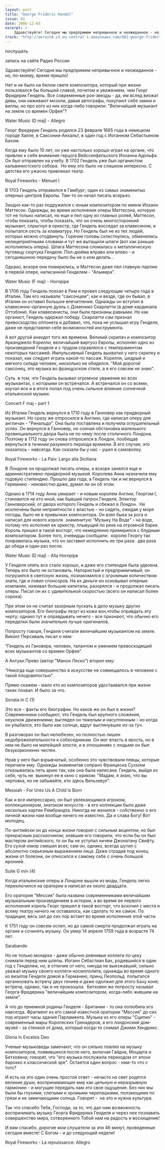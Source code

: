 ```yaml
---
layout: post
title: "George Frideric Handel"
issue: 81
date: 2006-12-03
excerpt: >
    Здравствуйте! Сегодня мы предпримем непривычное и неожиданное - но, по-моему, время пришло!
track: "http://aerost8.s3.eu-central-1.amazonaws.com/081-george-frideric-handel.mp3"
---
```


послушать

запись на сайте Радио России

Здравствуйте! Сегодня мы предпримем непривычное и неожиданное - но, по-моему, время пришло!

Нет и не было на белом свете композитора, который при жизни пользовался бы большей славой, почетом и уважением, чем Георг Фридерик Гендель. Все современные рок-звезды - да, им вслед визжат девы, они наживают мозоли, давая автографы, покупают себе замки и виллы, но про кого из них когда-либо говорили: "Величайший музыкант на земле со времен Орфея"?

Water Music (D maj) - Allegro

Георг Фредерик Гендель родился 23 февраля 1685 года в немецком городе Халле, в Саксонии-Анхальт, в один год с Иоганном Себастьяном Бахом.

Когда ему было 10 лет, он уже настолько хорошо играл на органе, что привлек к себе внимание герцога Вейссенфельского Иоханна Адольфа. Он был отправлен на учебу. В 1702 Гендель уже был органистом кальвинистского собора.  Но ему это было не слишком интересно. С детства его ужасно привлекал театр.

Royal Fireworks - Menuet I

В 1703 Гендель отправился в Гамбург; один из самых знаменитых оперных центров Европы. Там-то он начал писать всерьез.

Заодно как-то раз подружился с юным композитором по имени Иоханн Маттесон. Однажды, во время исполнения оперы Маттесона, которую тот не только написал, но еще и пел одну из главных ролей, Маттесон, чтобы показать, чтобы показать, что он очень многосторонний музыкант, спрыгнул в оркестр, где Гендель восседал за клавесином, и попытался сесть за клавиатуру. Но Гендель был не из тех людей, которых можно отодвинуть. Горячие головы схлестнулись, обменялись нелицеприятными словами и тут же вытащили шпаги (вот как раньше исполнялись оперы). Шпага Маттесона сломалась о металлическую пуговицу сюртука Генделя. Пол-дюйма вправо или влево - и сегодняшнюю передачу было бы не о ком делать...

Однако, вскоре они помирились, и Маттесон даже пел главную партию в первой опере, написанной Генделем - "Альмира".

Water Music (F maj) - Hornpipe

В 1706 году Гендель поехал в Рим и провел следующие четыре года в Италии. Там его называли "саксонцем"; как и везде, где он бывал, в Италии он оставил большое впечатление. Однажды он вступил в клавесинно-органную дуэль с Доменико Скарлатти (в доме кардинала Оттобони). Как клавесинисты, они были признаны равными. Но как органист, Гендель одержал победу. Скарлатти сам признал превосходство оппонета и добавил, что, пока не услышал игру Генделя, даже не представлял себе возможностей инструмента.

А вот другой анекдот того же времени. Великий скрипач и композитор Арканджело Корелли, величайший виртуоз Европы, исполнял одно из произведений Генделя и с трудом справлялся с темпераментом некоторых пассажей. Импульсивный Гендель выхватил у него скрипку и показал, как следует играть какой-то пассаж. Корелли, шедрый и мягкого склада человек, нисколько не обиделся. "Мой дорогой саксонец, это музыка во французском стиле, а я его совсем не знаю".

Суть  в том, что Гендель вызывал огромное уважение во всех музыкантах, с которыми он встречался. А встречался он со всеми, изучал все и в итоге попал под очень сильное влияние солнечной итальянской музыки.

Concert F maj - part 1

Из Италии Гендель вернулся в 1710 году в Ганновер как придворный музыкант. Но сразу же отпросился в Англию, где написал оперу для англичан - "Ринальдо". Она была поставлена и получила оглушительный успех. Он вернулся в Ганновер, но сонная обстановка маленького провинциального двора была не по нему после столичного Лондона. Поэтому в 1712 году он снова отпросился в Лондон, пообещав вернуться в течении разумного периода времени. В его случае, это оказалось - навсегда. Как сказали бы у нас - ушел в самоволку.

Royal Fireworks - La Paix: Largo alla Siciliana

В Лондоне он продолжал писать оперы, а вскоре занялся еще и административно-придворной музыкой. Королева Анна назначила ему годовую стипендию. Прошло два года, а Гендель так и не вернулся в Германию - неизвестно даже, думал ли он об этом.

Однако в 1714 году Анна умирает - и новым королем Англии, Георгом I, становится не кто иной, как бывший патрон Генделя, Электор Ганноверский, от двора которого Гендель и сбежал в Лондон.  Не исключены были неприятности с властью - но сидеть, ожидая у моря погоды, было не в привычках композитора. Он взял быка за рога и написал для нового короля  знаменитую "Музыку На Воде" - на воде, потому что исполнял ее оркестр, плывущий по реке на огромной барке. Король пришел в такой восторг, что немедленно примирился с блудным композитором. Более того, очевидцы сообщали:  королю Георгу так понравилась музыка, что он заставил исполнить ее три раза:  два раза до обеда и один раз после.

Water Music (D maj) - Alla Hornpipe

У Генделя опять все стало хорошо, и даже его стипендия была удвоена. Теперь его было не остановить. Напористый и предприимчивый, он погрузился в светскую жизнь, познакомился с огромным количеством знати, где и ловил спонсоров. На их деньги он основывал оперные компании, наживал большие капиталы, разорялся - и продолжал писать оперы. Писал он их с удивительной скоростью (всего он написал более сорока).

При этом он не считал зазорным пускать в дело музыку других композиторов. Его биографы лезут из кожи вон,чтобы оправдать эту черту; однако тут и оправдывать нечего - все признают, что обычно его переделки были значительно лучше оригиналов.

Попросту говоря, Генделя считали величайшим музыкантом на земле. Виконт Персиваль писал о нем:

"Гендель из Гановера, человек, талантом и умением превосходящий всех музыкантов со времен Орфея".

А Антуан Прево (автор "Манон Леско") вторил ему:

"Никогда еще совершенство в искусстве не совмещалось в человеке с такой плодовитостью".

Прямо скажем - мало кто из композиторов удостаивался при жизни таких похвал. И было за что.

Sonata in C (1)

Это все - факты его биографии. Но каков же он был в жизни? Современники сообщают, что Гендель был крупного сложения, неуклюж движениями; выглядел он тяжелым и насупленным - но когда он улыбался, это было как солнце, вдруг выглянувшее из-за туч.

В разговорах он был нелюбезен, но полностью лишен недоброжелательности к собеседникам. Он мог впасть в ярость, но в нем не было ни малейшей злости, и в отношениях с людьми он был безукоризненно честен.

Нрав у него был взрывчатый, особенно это чувствовали певцы, которые перечили ему. Однажды знаменитая сопрано Францеска Суззони отказывалась петь арию так, как она была написана. Гендель, выйдя из себя, чуть не  выкинул ее в окно с криком: "Мадам, я знаю, что вы чертовка, но не забывайте, кто здесь Вельзевул".

Messiah - For Unto Us A Child Is Born

Как и все импрессарио, он был увлекающимся игроком, коллекционером, знатоком искусств - в его коллекции было даже несколько картин Рембрандта. Никогда не женился - собственно о его личной жизни нам вообще ничего не известно. Да и слава Богу! Вот молодец.

По-английски он до конца жизни говорил с сильным акцентом, но был прекрасным рассказчиком; знавшие его говорили, что если бы он был мастером английского, то он бы не уступал ничем Джонатану Свифту. Его сухой юмор смешил всех; сам он, однако, всегда шутил с абсолютно серьезным выражением лица. Даже страдая под конец жизни от болезни, он относился к самому себе с очень большой иронией.

Suite G min (4)

Когда итальянские оперы в Лондоне вышли из моды, Гендель легко переключился на оратории и написал их около двадцати.

Его оратория "Мессия" была названа современниками величайшим музыкальным произведением в истории, а во время ее первого исполнения король Георг пришел в такой восторг, что вскочил с места и всему театру ничего не оставалось, как сделать то же самое. По традиции, весь зал до сих пор встает во время исполнения этой части.

К 1751 году он совсем ослеп, но до самой смерти продолжал играть на органе и сочинять музыку. Он умер 14 апреля 1759 года в возрасте 74 лет.

Sarabande

Но не только монархи - даже обычно ревнивые коллеги по цеху снимали перед ним шляпы. Иоганн Себастиан Бах, родившийся в один год с Генделем, но, в отличие от него, никуда не выезжавший, сильно уважал музыку своего коллеги-космополита; однажды во время одного из визитов Генделя домой в Германию, принц Леопольд  попытался организовать встречу двух гениев и даже одолжил для этого Баху коня; встреча, однако, так и не произошла.  Бетховен же попросту называл Георга Фредерика "величайшим композитором, когда-либо жившим на земле".

А что до приемной родины Генделя - Британии - то она полюбила его навсегда. Фрагмент из его самой известной оратории "Мессия" до сих пор играют часы здания Парламента. Музыка из его оперы "Сципио" - современный марш Королеских Гренадеров, а его лондонский дом-музей - за стенкой от дома, который когда-то снимал Джими Хендрикс.

Gloria In Excelsis Deo

Ученые-музыковеды замечают, что он сильно повлял на музыку композиторов, появившихся после него, включая Гайдна, Моцарта и Бетховена; говорят, что "его музыка послужила переходом от эпохи барокко к классической эре". Остается один вопрос - нам-то что с того?

И есть на это один очень простой ответ - нечасто на свет родятся великие души, воспринимающие мир как цельную и неразрывную гармонию - и могущие передать нам это свое ощущение. Без них мы были бы глухими, слепыми и хромыми черепашками, ползающими по грязи и не замечающими солнца. Говорят -  на это и нужна культура.

Так что спасибо Тебе, Господи, за то, что дал нам возможность воспринимать музыку Георга Фридерика Генделя и через нее познавать совершенство мира, сотворенного Тобой нам на радость и восхищение!

И вам спасибо, дорогие мои слушатели за эти 46 минут, проведенные сегодня вместе! С Богом - и до следующей недели!

Royal Fireworks - La rejouissance: Allegro

